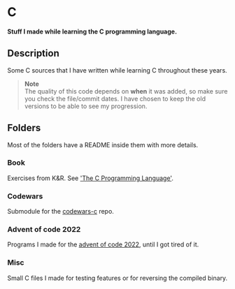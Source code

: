 # C 
**Stuff I made while learning the C programming language.**

## Description
Some C sources that I have written while learning C throughout these years.

> **Note**  
> The quality of this code depends on **when** it was added, so make sure you
> check the file/commit dates. I have chosen to keep the old versions to be able
> to see my progression.

## Folders
Most of the folders have a README inside them with more details.

### Book
Exercises from K&R. See ['The C Programming Language'](https://en.wikipedia.org/wiki/The_C_Programming_Language).

### Codewars
Submodule for the [codewars-c](https://github.com/8dcc/codewars-c) repo.

### Advent of code 2022
Programs I made for the [advent of code 2022](https://adventofcode.com/2022),
until I got tired of it.

### Misc
Small C files I made for testing features or for reversing the compiled binary.
